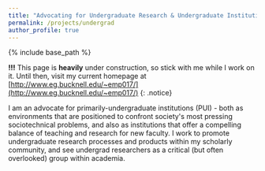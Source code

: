 ```yaml
---
title: "Advocating for Undergraduate Research & Undergraduate Institutions"
permalink: /projects/undergrad
author_profile: true
---
```


<link rel="stylesheet" href="{{ base_path }}/assets/css/pubstyle.css">
{% include base_path %}
<script src="{{ base_path }}/assets/js/undergradSettings.js"></script>
<script src="{{ base_path }}/assets/js/listpubs.js"></script>

**!!!** This page is **heavily** under construction, so stick with me while I work on it. Until then, visit my current homepage at [http://www.eg.bucknell.edu/~emp017/](http://www.eg.bucknell.edu/~emp017/)
{: .notice}

I am an advocate for primarily-undergraduate institutions (PUI) - both as environments that are positioned to confront society's most pressing sociotechnical problems, and also as institutions that offer a compelling balance of teaching and research for new faculty. I work to promote undergraduate research processes and products within my scholarly community, and see undergrad researchers as a critical (but often overlooked) group within academia.

<div id="highlights"></div> 

<div id="publications"></div> 





